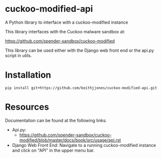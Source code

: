 # cuckoo-modified-api
A Python library to interface with a cuckoo-modified instance

This library interfaces with the Cuckoo malware sandbox at:

https://github.com/spender-sandbox/cuckoo-modified

This library can be used either with the Django web front end
or the api.py script in utils.

# Installation

```
pip install git+https://github.com/keithjjones/cuckoo-modified-api.git
```

# Resources

Documentation can be found at the following links:

  - Api.py:
  	- https://github.com/spender-sandbox/cuckoo-modified/blob/master/docs/book/src/usage/api.rst
  - Django Web Front End:
  	Navigate to a running cuckoo-modified instance and click on "API" in the upper menu bar.